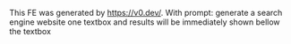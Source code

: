 This FE was generated by https://v0.dev/.
With prompt: generate a search engine website one textbox and results will be immediately shown bellow the textbox